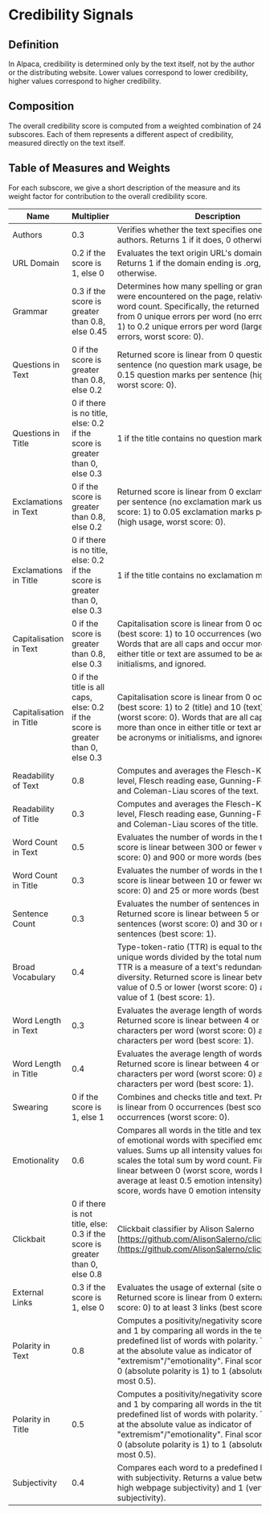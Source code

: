 # Credibility Signals
## Definition
In Alpaca, credibility is determined only by the text itself, not by the author or the distributing website. Lower values correspond to lower credibility, higher values correspond to higher credibility.
## Composition
The overall credibility score is computed from a weighted combination of 24 subscores. Each of them represents a different aspect of credibility, measured directly on the text itself.
## Table of Measures and Weights
For each subscore, we give a short description of the measure and its weight factor for contribution to the overall credibility score.

|Name|Multiplier|Description|
|---|---|---|
|Authors|0.3|Verifies whether the text specifies one or more authors. Returns 1 if it does, 0 otherwise.|
|URL Domain|0.2 if the score is 1, else 0|Evaluates the text origin URL's domain ending. Returns 1 if the domain ending is .org, .edu or .gov, 0 otherwise.|
|Grammar|0.3 if the score is greater than 0.8, else 0.45|Determines how many spelling or grammar errors were encountered on the page, relative to the overall word count. Specifically, the returned score is linear from 0 unique errors per word (no errors, best score: 1) to 0.2 unique errors per word (large amount of errors, worst score: 0).|
|Questions in Text|0 if the score is greater than 0.8, else 0.2|Returned score is linear from 0 question marks per sentence (no question mark usage, best score: 1) to 0.15 question marks per sentence (high usage, worst score: 0).|
|Questions in Title|0 if there is no title, else: 0.2 if the score is greater than 0, else 0.3|1 if the title contains no question marks, else 0|
|Exclamations in Text|0 if the score is greater than 0.8, else 0.2|Returned score is linear from 0 exclamation marks per sentence (no exclamation mark usage, best score: 1) to 0.05 exclamation marks per sentence (high usage, worst score: 0).|
|Exclamations in Title|0 if there is no title, else: 0.2 if the score is greater than 0, else 0.3|1 if the title contains no exclamation marks, else 0|
|Capitalisation in Text|0 if the score is greater than 0.8, else 0.3|Capitalisation score is linear from 0 occurrences (best score: 1) to 10 occurrences (worst score: 0). Words that are all caps and occur more than once in either title or text are assumed to be acronyms or initialisms, and ignored.|
|Capitalisation in Title|0 if the title is all caps, else: 0.2 if the score is greater than 0, else 0.3|Capitalisation score is linear from 0 occurrences (best score: 1) to 2 (title) and 10 (text) occurrences (worst score: 0). Words that are all caps and occur more than once in either title or text are assumed to be acronyms or initialisms, and ignored.|
|Readability of Text|0.8|Computes and averages the Flesch-Kincaid grade level, Flesch reading ease, Gunning-Fog, SMOG, ARI and Coleman-Liau scores of the text.|
|Readability of Title|0.3|Computes and averages the Flesch-Kincaid grade level, Flesch reading ease, Gunning-Fog, SMOG, ARI and Coleman-Liau scores of the title.|
|Word Count in Text|0.5|Evaluates the number of words in the text. Returned score is linear between 300 or fewer words (worst score: 0) and 900 or more words (best score: 1).|
|Word Count in Title|0.3|Evaluates the number of words in the title. Returned score is linear between 10 or fewer words (worst score: 0) and 25 or more words (best score: 1).|
|Sentence Count|0.3|Evaluates the number of sentences in the text. Returned score is linear between 5 or fewer sentences (worst score: 0) and 30 or more sentences (best score: 1).|
|Broad Vocabulary|0.4|Type-token-ratio (TTR) is equal to the number of unique words divided by the total number of words. TTR is a measure of a text's redundancy and lexical diversity. Returned score is linear between a TTR value of 0.5 or lower (worst score: 0) and a TTR value of 1 (best score: 1).|
|Word Length in Text|0.3|Evaluates the average length of words in the text. Returned score is linear between 4 or fewer characters per word (worst score: 0) and 8 or more characters per word (best score: 1).|
|Word Length in Title|0.4|Evaluates the average length of words in the title. Returned score is linear between 4 or fewer characters per word (worst score: 0) and 8 or more characters per word (best score: 1).|
|Swearing|0 if the score is 1, else 1|Combines and checks title and text. Profanity score is linear from 0 occurrences (best score: 1) to 3 occurrences (worst score: 0).|
|Emotionality|0.6|Compares all words in the title and text against a list of emotional words with specified emotion intensity values. Sums up all intensity values for any matches, scales the total sum by word count. Final score is linear between 0 (worst score, words have on average at least 0.5 emotion intensity) and 1 (best score, words have 0 emotion intensity on average).|
|Clickbait|0 if there is not title, else: 0.3 if the score is greater than 0, else 0.8|Clickbait classifier by Alison Salerno [https://github.com/AlisonSalerno/clickbait_detector](https://github.com/AlisonSalerno/clickbait_detector)|
|External Links|0.3 if the score is 1, else 0|Evaluates the usage of external (site outbound) links. Returned score is linear from 0 external links (worst score: 0) to at least 3 links (best score: 1).|
|Polarity in Text|0.8|Computes a positivity/negativity score between -1 and 1 by comparing all words in the text to a predefined list of words with polarity. Then, it looks at the absolute value as indicator of "extremism"/"emotionality". Final score is linear from 0 (absolute polarity is 1) to 1 (absolute polarity is at most 0.5).|
|Polarity in Title|0.5|Computes a positivity/negativity score between -1 and 1 by comparing all words in the title to a predefined list of words with polarity. Then, it looks at the absolute value as indicator of "extremism"/"emotionality". Final score is linear from 0 (absolute polarity is 1) to 1 (absolute polarity is at most 0.5).|
|Subjectivity|0.4|Compares each word to a predefined list of words with subjectivity. Returns a value between 0 (very high webpage subjectivity) and 1 (very low subjectivity).|
